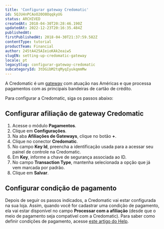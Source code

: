 ```yaml
---
title: 'Configurar gateway Credomatic'
id: 5QJU4nPCAoO20O8OqqkyUG
status: ARCHIVED
createdAt: 2018-04-30T20:28:46.190Z
updatedAt: 2022-12-23T20:16:35.484Z
publishedAt: 
firstPublishedAt: 2018-04-30T21:37:59.582Z
contentType: tutorial
productTeam: Financial
author: 245tA425AIeioKAk2eaiwS
slugEN: setting-up-credomatic-gateway
locale: pt
legacySlug: configurar-gateway-credomatic
subcategoryId: 3tDGibM2tqMyqIyukqmmMw
---
```


A Credomatic é um [gateway](/pt/tutorial/o-que-e-um-gateway-de-pagamentos) com atuação nas Américas e que processa pagamentos com as principais bandeiras de cartão de crédito.

Para configurar a Credomatic, siga os passos abaixo:

## Configurar afiliação de gateway Credomatic
1. Acesse o módulo __Pagamentos__.
2. Clique em __Configurações__.
3. Na aba __Afiliações de Gateways__, clique no botão __+__.
4. Clique no conector __Credomatic__.
5. No campo __Key Id__, preencha a identificação usada para a acessar seu painel de controle na Credomatic.
6. Em __Key__, informe a chave de segurança associada ao ID.
7. No campo __Transaction Type__, mantenha selecionada a opção que já vem marcada por padrão.  
8. Clique em __Salvar__.

## Configurar condição de pagamento
Depois de seguir os passos indicados, a Credomatic vai estar configurada na sua loja. Assim, quando você for cadastrar uma condição de pagamento, ela vai estar disponível no campo __Processar com a afiliação__ (desde que o meio de pagamento seja compatível com a Credomatic). Para saber como definir condições de pagamento, acesse [este artigo do Help](/pt/tutorial/condicoes-de-pagamento).

